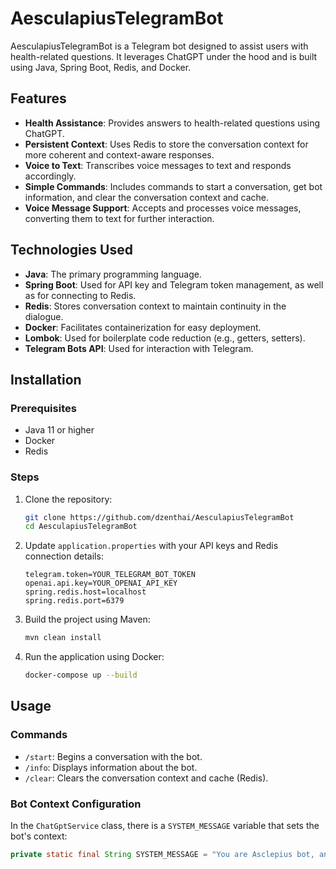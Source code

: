 # AesculapiusTelegramBot

AesculapiusTelegramBot is a Telegram bot designed to assist users with health-related questions. It leverages ChatGPT under the hood and is built using Java, Spring Boot, Redis, and Docker.

## Features

- **Health Assistance**: Provides answers to health-related questions using ChatGPT.
- **Persistent Context**: Uses Redis to store the conversation context for more coherent and context-aware responses.
- **Voice to Text**: Transcribes voice messages to text and responds accordingly.
- **Simple Commands**: Includes commands to start a conversation, get bot information, and clear the conversation context and cache.
- **Voice Message Support**: Accepts and processes voice messages, converting them to text for further interaction.

## Technologies Used

- **Java**: The primary programming language.
- **Spring Boot**: Used for API key and Telegram token management, as well as for connecting to Redis.
- **Redis**: Stores conversation context to maintain continuity in the dialogue.
- **Docker**: Facilitates containerization for easy deployment.
- **Lombok**: Used for boilerplate code reduction (e.g., getters, setters).
- **Telegram Bots API**: Used for interaction with Telegram.

## Installation

### Prerequisites

- Java 11 or higher
- Docker
- Redis

### Steps

1. Clone the repository:
    ```bash
    git clone https://github.com/dzenthai/AesculapiusTelegramBot
    cd AesculapiusTelegramBot
    ```

2. Update `application.properties` with your API keys and Redis connection details:
    ```properties
    telegram.token=YOUR_TELEGRAM_BOT_TOKEN
    openai.api.key=YOUR_OPENAI_API_KEY
    spring.redis.host=localhost
    spring.redis.port=6379
    ```

3. Build the project using Maven:
    ```bash
    mvn clean install
    ```

4. Run the application using Docker:
    ```bash
    docker-compose up --build
    ```

## Usage

### Commands

- `/start`: Begins a conversation with the bot.
- `/info`: Displays information about the bot.
- `/clear`: Clears the conversation context and cache (Redis).

### Bot Context Configuration

In the `ChatGptService` class, there is a `SYSTEM_MESSAGE` variable that sets the bot's context:
```java
private static final String SYSTEM_MESSAGE = "You are Asclepius bot, and your task is to answer questions related to human health. If the question is not related to health, politely explain that you can only help with health-related questions and do not answer other questions.";
